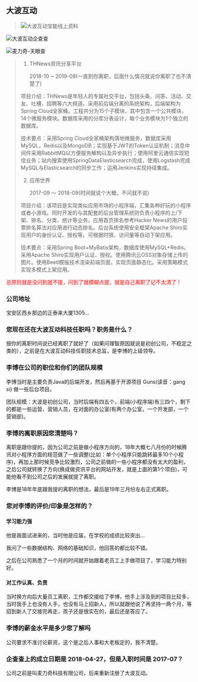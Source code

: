 ## 大波互动

> ![大波互动宝能线上资料](/Users/libo/Desktop/宝能物流/背调/大波互动宝能线上资料.png)

![大波互动企查查](/Users/libo/Desktop/宝能物流/背调/大波互动企查查.jpeg)

![麦力奇-天眼查](/Users/libo/Desktop/宝能物流/背调/麦力奇-天眼查.jpeg)

> 1. THNews资讯分享平台             
>
>    2018-10 ~ 2019-08(一直到你离职，后面什么情况就说你离职了也不清楚了)
>
> 项目介绍：THNews是年轻人的专属社交平台，包括头条、问答、活动、交友、吐槽、招聘等六大频道。采用前后端分离的系统架构，后端架构为Spring Cloud全家桶。工程共分为15个子模块，其中包含一个公共模块，14个微服务模块。数据库采用的分库分表设计，每个业务模块为1个独立的数据库。
>
> 技术要点：采用Spring Cloud全家桶架构落地微服务，数据库采用MySQL，Redis以及MongoDB；实现基于JWT的Token认证机制；消息中间件采用RabbitMQ以方便服务解构以及异步执行；使用阿里云通信实现短信业务；站内搜索使用SpringDataElasticsearch完成，使用Logstash完成MySQL与Elasticsearch的同步工作；运用Jenkins实现持续集成。
>
> 2. 应用世界                   
>
>    2017-09 ～ 2018-09(时间就说个大概，不问就不说)
>
> 项目介绍：该项目是实现类似应用市场的小程序端，汇集各种好玩的小程序或者小游戏。同时开发的与其配套的后台管理系统则负责小程序的上/下架、排名、分类、统计等业务。应用首页排名参考Hacker News的用户投票排名算法对应用进行动态排名。后台系统使用安全框架Apache Shiro实现用户的身份认证、授权等。可根据时限、访问量等自动下架应用。
>
> 技术要点：采用Spring Boot+MyBatis架构，数据库使用MySQL+Redis。采用Apache Shiro实现用户认证、授权。使用腾讯云OSS对象存储上传的图片。使用Beetl模版技术渲染前端页面，实现页面静态化。采用策略模式实现多模式上架应用。

<span style="color:red">总原则就是没问到就不提，问到了就模糊点提，就是自己离职了记不太清了！</span>

### 公司地址

宝安区西乡那边的正泰来大厦1305...

### 您现在还在大波互动科技任职吗？职务是什么？

按你的离职时间说已经离职了就好了（如果问理智原因就说是初创公司，不稳定之类的），之前是在大波互动科技任职技术总监，是李博的上级领导。

### 李博在公司的职位和你们的团队规模

李博当时是主要负责Java的后端开发，然后再基于开源项目 Guns(读音：gang si) 做一些后台项目。

团队规模：大波是初创公司，当时后端有四五个，前端(小程序端)有三四个，剩下的都是一些运营、营销人员，在对面的办公室(有两个办公室，一个开发部，一个营销部)。

### 李博的离职原因您清楚吗？

离职是跟你提的，因为公司之前是做小程序方向的，18年大概七八月份的时候腾讯对小程序方面的规范做了一些调整(比如：单个小程序只能跳转最多10个小程序)，再加上那时候竞争比较激烈，公司之前做的一些小程序都没有太大的盈利，之后公司就转换了方向(换成做资讯平台的网站开发，就是上面的第1个项目)，可能他看不到公司之后的发展就提了离职。

李博是18年年底跟我提的离职的想法，最后是19年三月份左右正式离职。

### 您对李博的评价/印象是怎样的？

#### 学习能力强

他是我面试进来的，当时他是应届，在学校的成绩比较突出...

我问了一些数据结构、网络的基础知识，他回答的都比较不错。

之后在公司熟悉了一个月的时间就开始跟着老员工上手做项目了，学习能力特别好。

#### 对工作认真、负责

当时换方向后大量员工离职，工作都交接给了李博，他手上涉及到的项目比较多，当时我手上也没有人手，也没有马上招新人，所以就跟他说了再坚持一两个月，等招到新人了交接完再走，孩子还是很实在的，最后还是答应了。

### 李博的薪金水平是多少您了解吗

公司要求不准讨论薪资，这个是之后人事和大老板定的，我不清楚。

### 企查查上的成立日期是 2018-04-27，但是入职时间是 2017-07？

公司之前是叫麦力奇科技有限公司，后来重新注册了大波互动。


